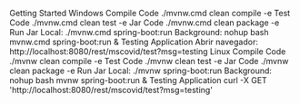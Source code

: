 Getting Started
Windows
Compile Code
./mvnw.cmd clean compile -e
Test Code
./mvnw.cmd clean test -e
Jar Code
./mvnw.cmd clean package -e
Run Jar
Local: ./mvnw.cmd spring-boot:run
Background: nohup bash mvnw.cmd spring-boot:run &
Testing Application
Abrir navegador: http://localhost:8080/rest/mscovid/test?msg=testing
Linux
Compile Code
./mvnw clean compile -e
Test Code
./mvnw clean test -e
Jar Code
./mvnw clean package -e
Run Jar
Local: ./mvnw spring-boot:run
Background: nohup bash mvnw spring-boot:run &
Testing Application
curl -X GET 'http://localhost:8080/rest/mscovid/test?msg=testing'
